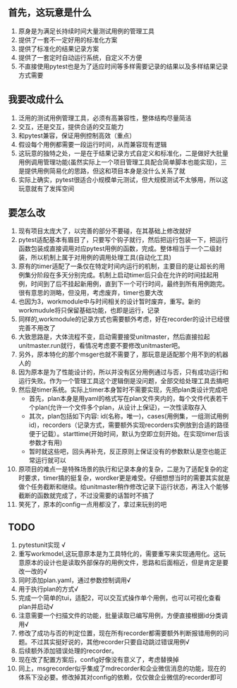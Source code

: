 ## 首先，这玩意是什么
1. 原身是为满足长持续时间大量测试用例的管理工具
2. 提供了一套不一定好用的标准化方案
3. 提供了标准化的结果记录方案
4. 提供了一套定时自动运行系统，自定义不方便
5. 不直接使用pytest也是为了适应时间等多样需要记录的结果以及多样结果记录方式需要
## 我要改成什么
1. 泛用的测试用例管理工具，必须有高兼容性，整体结构尽量简洁
2. 交互，还是交互，提供合适的交互能力
3. 和pytest兼容，保证用例控制高效（重点）
4. 假设每个用例都需要一段运行时间，从而兼容现有逻辑
5. 这玩意的独特之处，一是在于结果记录方式自定义和标准化，二是做好大批量用例调用管理功能(虽然实际上一个项目管理工具配合简单脚本也能实现)，三是提供用例简易化的思路，但这和项目本身是没什么关系了就
6. 实际上确实，pytest很适合小规模单元测试，但大规模测试不太够用，所以这玩意就有了发挥空间
## 要怎么改
1. 现有项目太庞大了，以完善的部分不要碰，在其基础上修改就好
2. pytest适配基本有眉目了，只要写个钩子就行，然后把运行包装一下，把运行函数包装成直接调用对应pytest用例的函数，完成。整体相当于一个二级封装，所以机制上属于对用例的调用处理工具(自动化工具)
3. 原有的timer适配了一条仅在特定时间内运行的机制，主要目的是让超长的用例集分阶段在多天分别完成。机制上启动timer后只会在允许的时间挂起用例，时间到了后不挂起新用例，直到下一个可行时间，最终到所有用例跑完。很有意思的测略，但没用，考虑废弃，timer也要大改
4. 也因为3，workmodule中与时间相关的设计暂时废弃，重写。新的workmudule将只保留基础功能，也即是运行，记录
5. 同样的,workmodule的记录方式也需要额外考虑，好在recorder的设计已经很完善不用改了
6. 大致思路是，大体流程不变，启动需要接受unitmaster，然后直接拉起unitmaster.run就行，看情况考虑要不要修改unitmaster吧。
7. 另外，原本特化的那个msger也就不需要了，那玩意是适配那个用不到的机器人的
8. 因为原本是为了性能设计的，所以并没有区分用例通过与否，只有成功运行和运行失败。作为一个管理工具这个逻辑倒是没问题，全部交给处理工具去搞吧
9. 然后是timer系统。实际上timer本身暂时不需要实现，先把plan类设计完成吧
    - 首先，plan本身是用yaml的格式写在plan文件夹内的，每个文件代表若干个plan(允许一个文件多个plan，从设计上保证)，一次性读取存入
    - 其次，plan包括如下内容: id(名称，唯一)，cases(用例集，一组测试用例id)，recorders（记录方式，需要额外实现recorders实例放到合适的路径便于记载）。starttime(开始时间，默认为空即立刻开始。在实现timer后该参数才有用)
    - 暂时就这些吧，回头再补充，反正原则上保证没有的参数默认是空也能正常运行就可以
10. 原项目的难点一是特殊场景的执行和记录本身的复杂，二是为了适配复杂的定时要求，timer搞的挺复杂，wordker更是难受。仔细想想当时的需要其实就是做个任务截断和继续。给unitmaster稍作修改记录下运行状态，再注入个能够截断的函数就完成了，不过没需要的话暂时不搞了
11. 笑死了，原本的config一点用都没了，拿过来玩别的吧
## TODO
1. pytestunit实现 √
2. 重写workmodel,这玩意原本是为工具特化的，需要重写来实现通用化。这玩意原本的设计也是读取外部保存的用例文件，思路和后面相近，但是肯定是要改一改的√
3. 同时添加plan.yaml，通过参数控制调用√
4. 用于执行plan的方式√
5. 完成一个简单的tui，适配2，可以交互式操作单个用例，也可以可视化查看plan并启动√
6. 注意需要一个扫描文件的功能，批量读取已编写用例，方便直接根据id分类调用√
7. 修改了成功与否的判定位置，现在所有recorder都需要额外判断报错用例的问题。不过其实挺好说的，其他recorder只要自动跳过错误用例√
8. 后续额外添加错误处理的recorder。
9. 现在改了配置方案后，config好像没有意义了，考虑替换掉
10. 同上，msgrecorder似乎集成了mdrecorder和企业微信消息的功能，现在的体系下没必要。修改掉其对config的依赖，仅仅做企业微信的recorder即可
